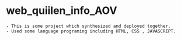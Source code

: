 # web_quiilen_info_AOV

    - This is some project which synthesized and deployed together.
    - Used some language programing including HTML, CSS , JAVASCRIPT.
